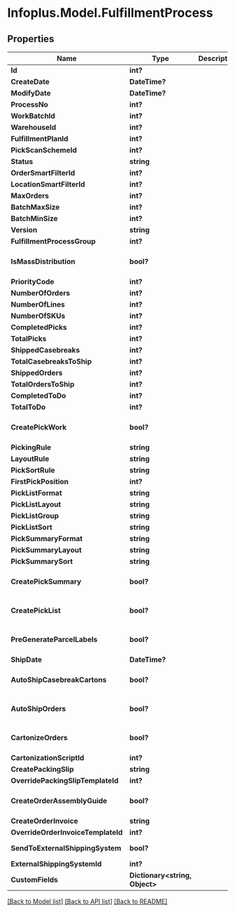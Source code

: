 # Infoplus.Model.FulfillmentProcess
## Properties

Name | Type | Description | Notes
------------ | ------------- | ------------- | -------------
**Id** | **int?** |  | [optional] 
**CreateDate** | **DateTime?** |  | [optional] 
**ModifyDate** | **DateTime?** |  | [optional] 
**ProcessNo** | **int?** |  | [optional] 
**WorkBatchId** | **int?** |  | [optional] 
**WarehouseId** | **int?** |  | 
**FulfillmentPlanId** | **int?** |  | 
**PickScanSchemeId** | **int?** |  | 
**Status** | **string** |  | 
**OrderSmartFilterId** | **int?** |  | [optional] 
**LocationSmartFilterId** | **int?** |  | [optional] 
**MaxOrders** | **int?** |  | [optional] 
**BatchMaxSize** | **int?** |  | [optional] 
**BatchMinSize** | **int?** |  | [optional] 
**Version** | **string** |  | [optional] 
**FulfillmentProcessGroup** | **int?** |  | [optional] 
**IsMassDistribution** | **bool?** |  | [optional] [default to false]
**PriorityCode** | **int?** |  | [optional] 
**NumberOfOrders** | **int?** |  | [optional] 
**NumberOfLines** | **int?** |  | [optional] 
**NumberOfSKUs** | **int?** |  | [optional] 
**CompletedPicks** | **int?** |  | [optional] 
**TotalPicks** | **int?** |  | [optional] 
**ShippedCasebreaks** | **int?** |  | [optional] 
**TotalCasebreaksToShip** | **int?** |  | [optional] 
**ShippedOrders** | **int?** |  | [optional] 
**TotalOrdersToShip** | **int?** |  | [optional] 
**CompletedToDo** | **int?** |  | [optional] 
**TotalToDo** | **int?** |  | [optional] 
**CreatePickWork** | **bool?** |  | [optional] [default to false]
**PickingRule** | **string** |  | [optional] 
**LayoutRule** | **string** |  | [optional] 
**PickSortRule** | **string** |  | [optional] 
**FirstPickPosition** | **int?** |  | [optional] 
**PickListFormat** | **string** |  | [optional] 
**PickListLayout** | **string** |  | [optional] 
**PickListGroup** | **string** |  | [optional] 
**PickListSort** | **string** |  | [optional] 
**PickSummaryFormat** | **string** |  | [optional] 
**PickSummaryLayout** | **string** |  | [optional] 
**PickSummarySort** | **string** |  | [optional] 
**CreatePickSummary** | **bool?** |  | [optional] [default to false]
**CreatePickList** | **bool?** |  | [optional] [default to false]
**PreGenerateParcelLabels** | **bool?** |  | [optional] [default to false]
**ShipDate** | **DateTime?** |  | [optional] 
**AutoShipCasebreakCartons** | **bool?** |  | [optional] [default to false]
**AutoShipOrders** | **bool?** |  | [optional] [default to false]
**CartonizeOrders** | **bool?** |  | [optional] [default to false]
**CartonizationScriptId** | **int?** |  | [optional] 
**CreatePackingSlip** | **string** |  | 
**OverridePackingSlipTemplateId** | **int?** |  | [optional] 
**CreateOrderAssemblyGuide** | **bool?** |  | [optional] [default to false]
**CreateOrderInvoice** | **string** |  | 
**OverrideOrderInvoiceTemplateId** | **int?** |  | [optional] 
**SendToExternalShippingSystem** | **bool?** |  | [default to false]
**ExternalShippingSystemId** | **int?** |  | [optional] 
**CustomFields** | **Dictionary&lt;string, Object&gt;** |  | [optional] 

[[Back to Model list]](../README.md#documentation-for-models) [[Back to API list]](../README.md#documentation-for-api-endpoints) [[Back to README]](../README.md)

